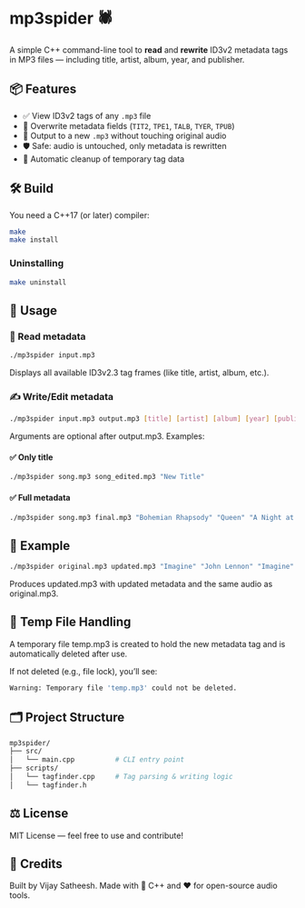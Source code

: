 # mp3spider 🕷️

A simple C++ command-line tool to **read** and **rewrite** ID3v2 metadata tags in MP3 files — including title, artist, album, year, and publisher.


## 📦 Features

- ✅ View ID3v2 tags of any `.mp3` file
- 📝 Overwrite metadata fields (`TIT2`, `TPE1`, `TALB`, `TYER`, `TPUB`)
- 📂 Output to a new `.mp3` without touching original audio
- 🛡️ Safe: audio is untouched, only metadata is rewritten
- 🧹 Automatic cleanup of temporary tag data


## 🛠️ Build

You need a C++17 (or later) compiler:

```bash
make
make install
```

### Uninstalling

```bash
make uninstall
```

## 🚀 Usage

### 📖 Read metadata
```bash
./mp3spider input.mp3
```

Displays all available ID3v2.3 tag frames (like title, artist, album, etc.).



### ✍️ Write/Edit metadata
```bash
./mp3spider input.mp3 output.mp3 [title] [artist] [album] [year] [publisher]
```

Arguments are optional after output.mp3. Examples:

#### ✅ Only title
```bash
./mp3spider song.mp3 song_edited.mp3 "New Title"
```
#### ✅ Full metadata
```bash
./mp3spider song.mp3 final.mp3 "Bohemian Rhapsody" "Queen" "A Night at the Opera" "1975" "EMI"
```

## 🧪 Example

```bash
./mp3spider original.mp3 updated.mp3 "Imagine" "John Lennon" "Imagine" "1971" "Apple Records"
```

Produces updated.mp3 with updated metadata and the same audio as original.mp3.



## 🧼 Temp File Handling

A temporary file temp.mp3 is created to hold the new metadata tag and is automatically deleted after use.

If not deleted (e.g., file lock), you’ll see:
```bash
Warning: Temporary file 'temp.mp3' could not be deleted.
```



## 🗂 Project Structure
```bash
mp3spider/
├── src/
│   └── main.cpp          # CLI entry point
├── scripts/
│   └── tagfinder.cpp     # Tag parsing & writing logic
│   └── tagfinder.h
```



## ⚖️ License

MIT License — feel free to use and contribute!



## 🙌 Credits

Built by Vijay Satheesh. Made with 🧠 C++ and ❤️ for open-source audio tools.
